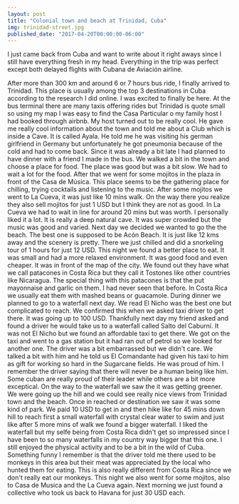 ```yaml
---
layout: post
title: "Colonial town and beach at Trinidad, Cuba"
img: trinidad-street.jpg
published_date: "2017-04-20T00:00:00-06:00"
---
```


I just came back from Cuba and want to write about it right aways since I still have everything fresh in my head.
Everything in the trip was perfect except both delayed flights with Cubana de Aviación airline.


After more than 300 km and around 6 or 7 hours bus ride, I finally arrived to Trinidad. This place is usually among the top 3 destinations in Cuba according to the research I did online. I was excited to finally be here. At the bus terminal there are many taxis offering rides but Trinidad is quote small so using my map I was easy to find the Casa Particular o my family host I had booked through airbnb.
My host turned out to be really cool. He gave me really cool information about the town and told me about a Club which is inside a Cave. It is called Ayala. He told me he was visiting his german girlfriend in Germany but unfortunately he got pneumonia because of the cold and had to come back.
Since it was already a bit late I had planned to have dinner with a friend I made in the bus. We walked a bit in the town and choose a place for food. The place was good but was a bit slow. We had to wait a lot for the food. After that we went for some mojitos in the plaza in front of the Casa de Música. This place seems to be the gathering place for chilling, trying cocktails and listening to the music.
After some mojitos we went to La Cueva, it was just like 10 mins walk. On the way there you realize they also sell mojitos for just 1 USD but I think they are not as good. In La Cueva we had to wait in line for around 20 mins but was worth. I personally liked it a lot. It is really a deep natural cave. It was super crowded but the music was good and varied.
Next day we decided we wanted to go the the beach. The best one is supposed to be Acón Beach. It is just like 12 kms away and the scenery is pretty. There we just chilled and did a snorkeling tour of 1 hours for just 12 USD.
This night we found a better place to eat. It was small and had a more relaxed environment. It was good food and even cheaper. It was in front of the map of the city.
We found out they have what we call patacones in Costa Rica but they call it Tostones like other countries like Nicaragua. The special thing with this patacones is that the put mayonnaise and garlic on them. I had never seen that before. In Costa Rica we usually eat them with mashed beans or guacamole. During dinner we planned to go to a waterfall next day. We read El Nicho was the best one but complicated to reach. We confirmed this when we asked taxi driver to get there. It was going up to 100 USD. Thankfully next day my friend asked and found a driver he would take us to a waterfall called Salto del Caburní. It was not El Nicho but we found an affordable taxi to get there.
We got on the taxi and went to a gas station but it had ran out of petrol so we looked for another one. The driver was a bit embarrassed but we didn't care. We talked a bit with him and he told us El Comandante had given his taxi to him as gift for working so hard in the Sugarcane fields. He was proud of him. I remember the driver saying that there will never be a human being like him. Some cuban are really proud of their leader while others are a bit more exceptical.
On the way to the waterfall we saw the it was getting greener. We were going up the hill and we could see really nice views from Trinidad town and the beach.
Once in reached or destination we saw it was some kind of park. We paid 10 USD to get in and then hike like for 45 mins down hill to reach first a small waterfall with crystal clear water to swim and just like after 5 more mins of walk we found a bigger waterfall. I liked the waterfall but my selfe being from Costa Rica didn't get so impressed since I have been to so many waterfalls in my country way bigger that this one. I still enjoyed the physical activity and to be a bit in the wild of Cuba. Something funny I remember is that the driver told me there used to be monkeys in this area but their meat was appreciated by the local who hunted them for eating. This is also really different from Costa Rica since we don't really eat our monkeys.
This night we also went for some mojitos, also to Casa de Musica and the La Cueva again. Next morning we just found a collective who took us back to Havana for just 30 USD each.


